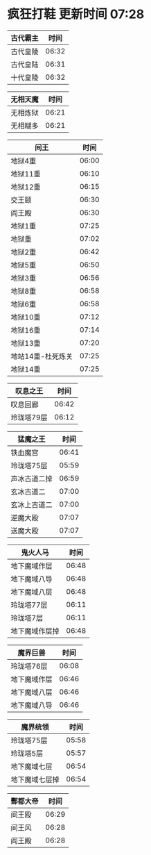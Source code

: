 # 疯狂打鞋 更新时间 07:28

| 古代霸主   | 时间    |
|--------|-------|
| 古代皇陵 | 06:32 |
| 古代皇陆 | 06:31 |
| 十代皇陵 | 06:32 |

| 无相天魔   | 时间    |
|--------|-------|
| 无相炼狱 | 06:21 |
| 无相糊多 | 06:21 |

| 间王   | 时间    |
|--------|-------|
| 地狱4重 | 06:00 |
| 地狱11重 | 06:10 |
| 地狱12重 | 06:15 |
| 交王颐 | 06:30 |
| 阎王殿 | 06:30 |
| 地狱1重 | 07:25 |
| 地狱重 | 07:02 |
| 地狱2重 | 06:42 |
| 地狱5重 | 06:50 |
| 地狱3重 | 06:56 |
| 地狱8重 | 06:58 |
| 地狱6重 | 06:58 |
| 地狱10重 | 07:12 |
| 地狱16重 | 07:14 |
| 地狱13重 | 07:20 |
| 地站14重-杜死炼关 | 07:25 |
| 地狱14重 | 07:25 |

| 叹息之王   | 时间    |
|--------|-------|
| 叹息回廊 | 06:42 |
| 玲珑塔79层 | 06:12 |

| 猛魔之王   | 时间    |
|--------|-------|
| 铁血魔宫 | 06:41 |
| 玲珑塔75层 | 05:59 |
| 声冰古道二掉 | 06:59 |
| 玄冰古道二 | 07:00 |
| 玄冰上古道二 | 07:00 |
| 逆魔大殴 | 07:07 |
| 送魔大殴 | 07:07 |

| 鬼火人马   | 时间    |
|--------|-------|
| 地下魔域作层 | 06:48 |
| 地下魔域八导 | 06:48 |
| 地下魔域八层 | 06:48 |
| 玲珑塔77层 | 06:11 |
| 玲珑塔7层 | 06:11 |
| 地下魔域作层掉 | 06:48 |

| 魔界巨兽   | 时间    |
|--------|-------|
| 玲珑塔76层 | 06:08 |
| 地下魔域作层 | 06:46 |
| 地下魔域八层 | 06:46 |
| 地下魔域八导 | 06:46 |

| 魔界统领   | 时间    |
|--------|-------|
| 玲珑塔75层 | 05:58 |
| 玲珑塔5层 | 05:57 |
| 地下魔域七层 | 06:54 |
| 地下魔域七层掉 | 06:54 |

| 酆都大帝   | 时间    |
|--------|-------|
| 间王殴 | 06:29 |
| 间王风 | 06:28 |
| 阎王殿 | 06:28 |